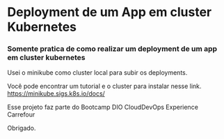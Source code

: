 # Deployment de um App em cluster Kubernetes

### Somente pratica de como realizar um deployment de um app em cluster kubernetes

Usei o minikube como cluster local para subir os deployments.

Você pode encontrar um tutorial e o cluster para instalar nesse link. https://minikube.sigs.k8s.io/docs/

Esse projeto faz parte do Bootcamp DIO CloudDevOps Experience Carrefour

Obrigado.


